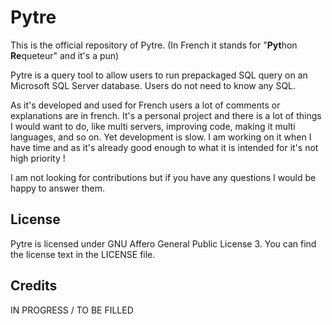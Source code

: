 # Pytre

This is the official repository of Pytre. (In French it stands for "**Pyt**hon **Re**queteur" and it's a pun)

Pytre is a query tool to allow users to run prepackaged SQL query on an Microsoft SQL Server database.
Users do not need to know any SQL.

As it's developed and used for French users a lot of comments or explanations are in french.
It's a personal project and there is a lot of things I would want to do, like multi servers, improving code, making it multi languages, and so on.
Yet development is slow. I am working on it when I have time and as it's already good enough to what it is intended for it's not high priority !

I am not looking for contributions but if you have any questions I would be happy to answer them.

## License

Pytre is licensed under GNU Affero General Public License 3. You can find the license text in the LICENSE file.

## Credits

IN PROGRESS / TO BE FILLED
